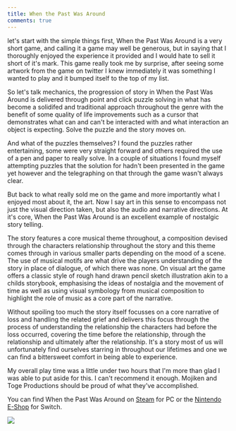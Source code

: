 ```yaml
---
title: When the Past Was Around
comments: true
---
```


let's start with the simple things first, When the Past Was Around is a very short game, and calling it a game may well be generous, but in saying that I thoroughly enjoyed the experience it provided and I would hate to sell it short of it's mark. This game really took me by surprise, after seeing some artwork from the game on twitter I knew immediately it was something I wanted to play and it bumped itself to the top of my list. 

So let's talk mechanics, the progression of story in When the Past Was Around is delivered through point and click puzzle solving in what has become a solidifed and traditional approach throughout the genre with the benefit of some quality of life improvements such as a cursor that demonstrates what can and can't be interacted with and what interaction an object is expecting. Solve the puzzle and the story moves on.

And what of the puzzles themselves? I found the puzzles rather entertaining, some were very straight forward and others required the use of a pen and paper to really solve. In a couple of situations I found myself attempting puzzles that the solution for hadn't been presented in the game yet however and the telegraphing on that through the game wasn't always clear.

But back to what really sold me on the game and more importantly what I enjoyed most about it, the art. Now I say art in this sense to encompass not just the visual direction taken, but also the audio and narrative directions. At it's core, When the Past Was Around is an excellent example of nostalgic story telling. 

The story features a core musical theme throughout, a composition devised through the characters relationship throughout the story and this theme comes through in various smaller parts depending on the mood of a scene. The use of musical motifs are what drive the players understanding of the story in place of dialogue, of which there was none. On visual art the game offers a classic style of rough hand drawn pencil sketch illustration akin to a childs storybook, emphasising the ideas of nostalgia and the movement of time as well as using visual symbology from musical composition to highlight the role of music as a core part of the narrative.

Without spoiling too much the story itself focusses on a core narrative of loss and handling the related grief and delivers this focus through the process of understanding the relationship the characters had before the loss occurred, covering the time before the relationship, through the relationship and ultimately after the relationship. It's a story most of us will unfortunately find ourselves starring in throughout our lifetimes and one we can find a bittersweet comfort in being able to experience.

My overall play time was a little under two hours that I'm more than glad I was able to put aside for this. I can't recommend it enough. Mojiken and Toge Productions should be proud of what they've accomplished. 

You can find When the Past Was Around on [Steam](https://store.steampowered.com/app/1164050/When_The_Past_Was_Around/) for PC or the [Nintendo E-Shop](https://www.nintendo.com/games/detail/when-the-past-was-around-switch/) for Switch. 

![](https://www.nintendo.com/content/dam/noa/en_US/games/switch/w/when-the-past-was-around-switch/when-the-past-was-around-switch-hero.jpg)